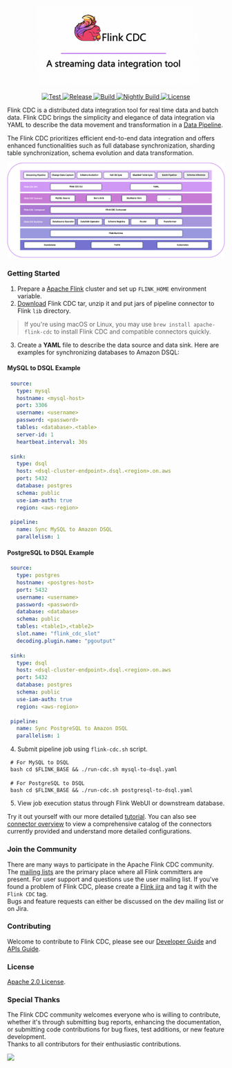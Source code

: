 <p align="center">
  <a href="https://nightlies.apache.org/flink/flink-cdc-docs-stable/"><img src="docs/static/fig/flinkcdc-logo.png" alt="Flink CDC" style="width: 375px;"></a>
</p>
<p align="center">
<a href="https://github.com/apache/flink-cdc/" target="_blank">
    <img src="https://img.shields.io/github/stars/apache/flink-cdc?style=social&label=Star&maxAge=2592000" alt="Test">
</a>
<a href="https://github.com/apache/flink-cdc/releases" target="_blank">
    <img src="https://img.shields.io/github/v/release/apache/flink-cdc?color=yellow" alt="Release">
</a>
<a href="https://github.com/apache/flink-cdc/actions/workflows/flink_cdc_ci.yml" target="_blank">
    <img src="https://img.shields.io/github/actions/workflow/status/apache/flink-cdc/flink_cdc_ci.yml?branch=master" alt="Build">
</a>
<a href="https://github.com/apache/flink-cdc/actions/workflows/flink_cdc_ci_nightly.yml" target="_blank">
    <img src="https://img.shields.io/github/actions/workflow/status/apache/flink-cdc/flink_cdc_ci_nightly.yml?branch=master&label=nightly" alt="Nightly Build">
</a>
<a href="https://github.com/apache/flink-cdc/tree/master/LICENSE" target="_blank">
    <img src="https://img.shields.io/static/v1?label=license&message=Apache License 2.0&color=white" alt="License">
</a>
</p>


Flink CDC is a distributed data integration tool for real time data and batch data. Flink CDC brings the simplicity 
and elegance of data integration via YAML to describe the data movement and transformation in a 
[Data Pipeline](docs/content/docs/core-concept/data-pipeline.md).


The Flink CDC prioritizes efficient end-to-end data integration and offers enhanced functionalities such as 
full database synchronization, sharding table synchronization, schema evolution and data transformation.

![Flink CDC framework design](docs/static/fig/architecture.png)

### Getting Started

1. Prepare a [Apache Flink](https://nightlies.apache.org/flink/flink-docs-master/docs/try-flink/local_installation/#starting-and-stopping-a-local-cluster) cluster and set up `FLINK_HOME` environment variable.
2. [Download](https://github.com/apache/flink-cdc/releases) Flink CDC tar, unzip it and put jars of pipeline connector to Flink `lib` directory.

> If you're using macOS or Linux, you may use `brew install apache-flink-cdc` to install Flink CDC and compatible connectors quickly.

3. Create a **YAML** file to describe the data source and data sink. Here are examples for synchronizing databases to Amazon DSQL:

#### MySQL to DSQL Example
  ```yaml
   source:
     type: mysql
     hostname: <mysql-host>
     port: 3306
     username: <username>
     password: <password>
     tables: <database>.<table>
     server-id: 1
     heartbeat.interval: 30s

   sink:
     type: dsql
     host: <dsql-cluster-endpoint>.dsql.<region>.on.aws
     port: 5432
     database: postgres
     schema: public
     use-iam-auth: true
     region: <aws-region>

   pipeline:
     name: Sync MySQL to Amazon DSQL
     parallelism: 1
  ```

#### PostgreSQL to DSQL Example
  ```yaml
   source:
     type: postgres
     hostname: <postgres-host>
     port: 5432
     username: <username>
     password: <password>
     database: <database>
     schema: public
     tables: <table1>,<table2>
     slot.name: "flink_cdc_slot"
     decoding.plugin.name: "pgoutput"

   sink:
     type: dsql
     host: <dsql-cluster-endpoint>.dsql.<region>.on.aws
     port: 5432
     database: postgres
     schema: public
     use-iam-auth: true
     region: <aws-region>

   pipeline:
     name: Sync PostgreSQL to Amazon DSQL
     parallelism: 1
  ```
4. Submit pipeline job using `flink-cdc.sh` script.
 ```shell
  # For MySQL to DSQL
  bash cd $FLINK_BASE && ./run-cdc.sh mysql-to-dsql.yaml
  
  # For PostgreSQL to DSQL
  bash cd $FLINK_BASE && ./run-cdc.sh postgresql-to-dsql.yaml
 ```
5. View job execution status through Flink WebUI or downstream database.

Try it out yourself with our more detailed [tutorial](docs/content/docs/get-started/quickstart/mysql-to-doris.md). 
You can also see [connector overview](docs/content/docs/connectors/pipeline-connectors/overview.md) to view a comprehensive catalog of the
connectors currently provided and understand more detailed configurations.

### Join the Community

There are many ways to participate in the Apache Flink CDC community. The
[mailing lists](https://flink.apache.org/what-is-flink/community/#mailing-lists) are the primary place where all Flink
committers are present. For user support and questions use the user mailing list. If you've found a problem of Flink CDC,
please create a [Flink jira](https://issues.apache.org/jira/projects/FLINK/summary) and tag it with the `Flink CDC` tag.   
Bugs and feature requests can either be discussed on the dev mailing list or on Jira.



### Contributing

Welcome to contribute to Flink CDC, please see our [Developer Guide](docs/content/docs/developer-guide/contribute-to-flink-cdc.md)
and [APIs Guide](docs/content/docs/developer-guide/understand-flink-cdc-api.md).



### License

[Apache 2.0 License](LICENSE).



### Special Thanks

The Flink CDC community welcomes everyone who is willing to contribute, whether it's through submitting bug reports,
enhancing the documentation, or submitting code contributions for bug fixes, test additions, or new feature development.     
Thanks to all contributors for their enthusiastic contributions.

<a href="https://github.com/apache/flink-cdc/graphs/contributors">
  <img src="https://contrib.rocks/image?repo=apache/flink-cdc"/>
</a>

